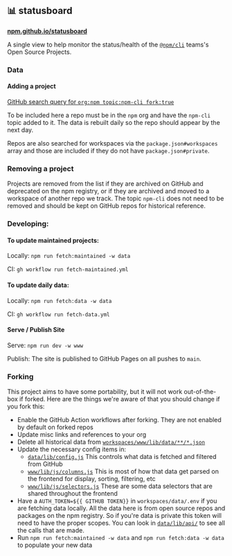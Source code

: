 ## 📊 statusboard

[**npm.github.io/statusboard**](https://npm.github.io/statusboard/)

A single view to help monitor the status/health of the [`@npm/cli`](https://github.com/orgs/npm/teams/cli) teams's Open Source Projects.

### Data

#### Adding a project

[GitHub search query for `org:npm topic:npm-cli fork:true`](https://github.com/search?q=org%3Anpm+topic%3Anpm-cli+fork%3Atrue&type=repositories)

To be included here a repo must be in the `npm` org and have the `npm-cli` topic added to it. The data is rebuilt daily so the repo should appear by the next day.

Repos are also searched for workspaces via the `package.json#workspaces` array and those are included if they do not have `package.json#private`.

### Removing a project

Projects are removed from the list if they are archived on GitHub and deprecated on the npm registry, or if they are archived and moved to a workspace of another repo we track. The topic `npm-cli` does not need to be removed and should be kept on GitHub repos for historical reference.

### Developing:

#### To update maintained projects:

Locally: `npm run fetch:maintained -w data`

CI: `gh workflow run fetch-maintained.yml`

#### To update daily data:

Locally: `npm run fetch:data -w data`

CI: `gh workflow run fetch-data.yml`

#### Serve / Publish Site

Serve: `npm run dev -w www`

Publish: The site is published to GitHub Pages on all pushes to `main`.

### Forking

This project aims to have some portability, but it will not work out-of-the-box if forked. Here are the things we're aware of that you should change if you fork this:

- Enable the GitHub Action workflows after forking. They are not enabled by default on forked repos
- Update misc links and references to your org
- Delete all historical data from [`workspaces/www/lib/data/**/*.json`](./workspaces/www/lib/data/**/*.json)
- Update the necessary config items in:
  - [`data/lib/config.js`](./workspaces/data/lib/config.js) This controls what data is fetched and filtered from GitHub
  - [`www/lib/js/columns.js`](./workspaces/www/lib/js/columns.js) This is most of how that data get parsed on the frontend for display, sorting, filtering, etc
  - [`www/lib/js/selectors.js`](./workspaces/www/lib/js/selectors.js) These are some data selectors that are shared throughout the frontend
- Have a `AUTH_TOKEN=${{ GITHUB TOKEN}}` in `workspaces/data/.env` if you are fetching data locally. All the data here is from open source repos and packages on the npm registry. So if you're data is private this token will need to have the proper scopes. You can look in [`data/lib/api/`](./workspaces/data/lib/api/) to see all the calls that are made.
- Run `npm run fetch:maintained -w data` and `npm run fetch:data -w data` to populate your new data

